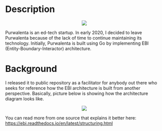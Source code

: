 # Description

<p align="center">
    <img src="https://user-images.githubusercontent.com/14908455/81495242-25535c00-92d9-11ea-93d3-c193b65824f3.png"/>
</p>

Purwalenta is an ed-tech startup. In early 2020, I decided to leave Purwalenta because of the lack of time to continue maintaining its technology. Initially, Purwalenta is built using Go by implementing EBI (Entity-Boundary-Interactor) architecture.

# Background

I released it to public repository as a facilitator for anybody out there who seeks for reference how the EBI architecture is built from another perspective. Basically, picture below is showing how the architecture diagram looks like.

<p align="center">
    <img src="https://user-images.githubusercontent.com/14908455/81495109-0f916700-92d8-11ea-96cf-0eaded01114b.png"/>
</p>

You can read more from one source that explains it better here: https://ebi.readthedocs.io/en/latest/structuring.html

